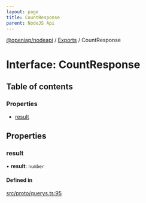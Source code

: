 ```yaml
---
layout: page
title: CountResponse
parent: NodeJS Api
---
```

[@openiap/nodeapi](../README.html#) / [Exports](../modules.html#) / CountResponse

# Interface: CountResponse

## Table of contents

### Properties

- [result](CountResponse.html##result)

## Properties

### result

• **result**: `number`

#### Defined in

[src/proto/querys.ts:95](https://github.com/openiap/nodeapi/blob/a6b5438/src/proto/querys.ts#L95)
